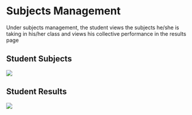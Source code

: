 # Subjects Management

Under subjects management, the student views the subjects he/she is taking in his/her class and views his collective performance in the results page

## Student Subjects

![](/images/student-subjects.png)

## Student Results

![](/images/student-results.png)
